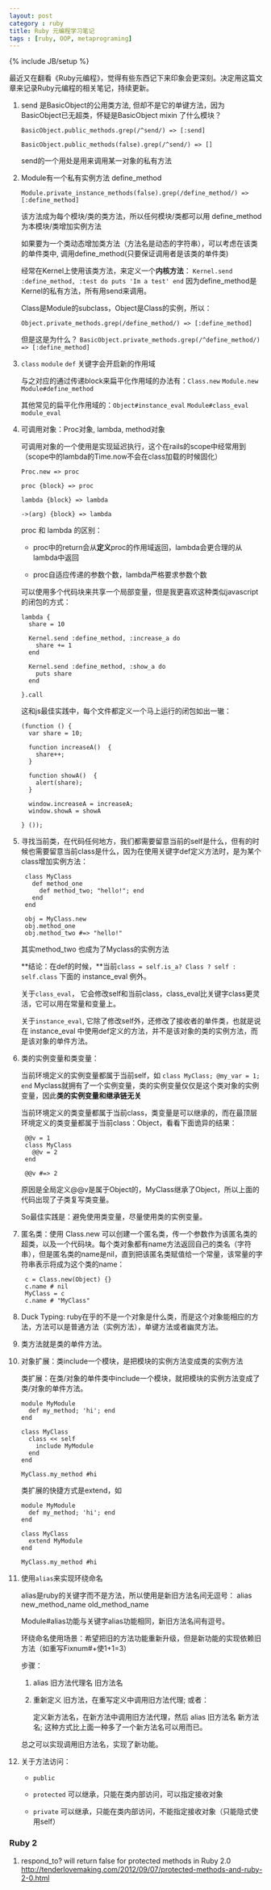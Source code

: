 ```yaml
---
layout: post
category : ruby
title: Ruby 元编程学习笔记
tags : [ruby, OOP, metaprograming]
---
```

{% include JB/setup %}



最近又在翻看《Ruby元编程》，觉得有些东西记下来印象会更深刻。决定用这篇文章来记录Ruby元编程的相关笔记，持续更新。

1.  send 是BasicObject的公用类方法, 但却不是它的单键方法，因为BasicObject已无超类，怀疑是BasicObject mixin 了什么模块？

    `BasicObject.public_methods.grep(/^send/) => [:send]`

    `BasicObject.public_methods(false).grep(/^send/) => []` 

    send的一个用处是用来调用某一对象的私有方法


2.  Module有一个私有实例方法 define_method

    `Module.private_instance_methods(false).grep(/define_method/) => [:define_method]`

    该方法成为每个模块/类的类方法，所以任何模块/类都可以用 define_method 为本模块/类增加实例方法

    如果要为一个类动态增加类方法（方法名是动态的字符串），可以考虑在该类的单件类中, 调用define_method(只要保证调用者是该类的单件类)

    经常在Kernel上使用该类方法，来定义一个**内核方法**： `Kernel.send :define_method, :test do puts 'Im a test' end` 因为define_method是Kernel的私有方法，所有用send来调用。

    Class是Module的subclass，Object是Class的实例，所以：

    `Object.private_methods.grep(/define_method/) => [:define_method]`

    但是这是为什么？ `BasicObject.private_methods.grep(/^define_method/) => [:define_method]`

3.  `class` `module` `def` 关键字会开启新的作用域

    与之对应的通过传递block来扁平化作用域的办法有：`Class.new` `Module.new` `Module#define_method`

    其他常见的扁平化作用域的：`Object#instance_eval` `Module#class_eval` `module_eval`

4.  可调用对象：Proc对象, lambda, method对象

    可调用对象的一个使用是实现延迟执行，这个在rails的scope中经常用到（scope中的lambda的Time.now不会在class加载的时候固化）

    `Proc.new => proc`

    `proc {block} => proc`

    `lambda {block} => lambda`

    `->(arg) {block} => lambda`

    proc 和 lambda 的区别： 
   
    * proc中的return会从**定义**proc的作用域返回，lambda会更合理的从lambda中返回

    * proc自适应传递的参数个数，lambda严格要求参数个数

    可以使用多个代码块来共享一个局部变量，但是我更喜欢这种类似javascript的闭包的方式：

        lambda {
          share = 10

          Kernel.send :define_method, :increase_a do
            share += 1
          end

          Kernel.send :define_method, :show_a do
            puts share
          end

        }.call

    这和js最佳实践中，每个文件都定义一个马上运行的闭包如出一辙：

        (function () {
          var share = 10;
          
          function increaseA()  {
            share++;
          } 

          function showA()  {
            alert(share);
          }
          
          window.increaseA = increaseA;
          window.showA = showA

        } ());

5. 寻找当前类，在代码任何地方，我们都需要留意当前的self是什么，但有的时候也需要留意当前class是什么，因为在使用关键字def定义方法时，是为某个class增加实例方法：

        class MyClass
          def method_one
            def method_two; "hello!"; end
          end
        end

        obj = MyClass.new
        obj.method_one
        obj.method_two #=> "hello!"

    其实method_two 也成为了Myclass的实例方法

    **结论：在def的时候，**当前`class = self.is_a? Class ? self : self.class` 下面的 instance_eval 例外。

    关于`class_eval`， 它会修改self和当前class，class_eval比关键字class更灵活，它可以用在常量和变量上。

    关于`instance_eval`, 它除了修改self外，还修改了接收者的单件类，也就是说在 instance_eval 中使用def定义的方法，并不是该对象的类的实例方法，而是该对象的单件方法。

6. 类的实例变量和类变量：

   当前环境定义的实例变量都属于当前self，如 `class MyClass; @my_var = 1; end` Myclass就拥有了一个实例变量，类的实例变量仅仅是这个类对象的实例变量，因此**类的实例变量和继承链无关**

   当前环境定义的类变量都属于当前class，类变量是可以继承的，而在最顶层环境定义的类变量都属于当前class：Object，看看下面诡异的结果：

        @@v = 1
        class MyClass
          @@v = 2
        end

        @@v #=> 2

   原因是全局定义@@v是属于Object的，MyClass继承了Object，所以上面的代码出现了子类复写类变量。

   So最佳实践是：避免使用类变量，尽量使用类的实例变量。

7. 匿名类：使用 Class.new 可以创建一个匿名类，传一个参数作为该匿名类的超类，以及一个代码块。每个类对象都有name方法返回自己的类名（字符串），但是匿名类的name是nil，直到把该匿名类赋值给一个常量，该常量的字符串表示将成为这个类的name：

        c = Class.new(Object) {}
        c.name # nil
        MyClass = c
        c.name # "MyClass"

8. Duck Typing: ruby在乎的不是一个对象是什么类，而是这个对象能相应的方法，方法可以是普通方法（实例方法），单键方法或者幽灵方法。

9. 类方法就是类的单件方法。

10. 对象扩展：类include一个模块，是把模块的实例方法变成类的实例方法

    类扩展：在类/对象的单件类中include一个模块，就把模块的实例方法变成了类/对象的单件方法。

        module MyModule
          def my_method; 'hi'; end
        end

        class MyClass
          class << self
            include MyModule
          end
        end

        MyClass.my_method #hi

    类扩展的快捷方式是extend，如

        module MyModule
          def my_method; 'hi'; end
        end

        class MyClass
          extend MyModule
        end

        MyClass.my_method #hi

11. 使用`alias`来实现环绕命名

    alias是ruby的关键字而不是方法，所以使用是新旧方法名间无逗号： alias new_method_name old_method_name

    Module#alias功能与关键字alias功能相同，新旧方法名间有逗号。

    环绕命名使用场景：希望把旧的方法功能重新升级，但是新功能的实现依赖旧方法（如重写Fixnum#+使1+1=3）

    步骤：

    1. alias 旧方法代理名 旧方法名

    2. 重新定义 旧方法，在重写定义中调用旧方法代理; 或者：

       定义新方法名，在新方法中调用旧方法代理，然后 alias 旧方法名 新方法名; 这种方式比上面一种多了一个新方法名可以用而已。

    总之可以实现调用旧方法名，实现了新功能。

12. 关于方法访问：

    * `public`

    * `protected` 可以继承，只能在类内部访问，可以指定接收对象

    * `private` 可以继承，只能在类内部访问，不能指定接收对象（只能隐式使用self）

### Ruby 2

1. respond_to? will return false for protected methods in Ruby 2.0 <http://tenderlovemaking.com/2012/09/07/protected-methods-and-ruby-2-0.html>
